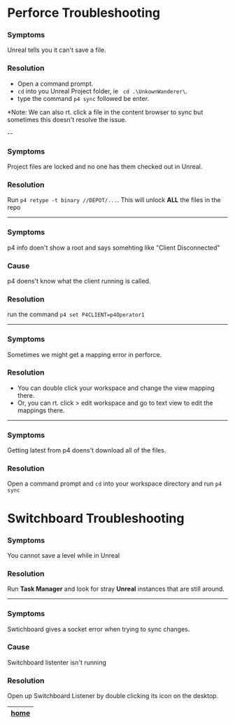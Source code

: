 # Perforce Troubleshooting

### Symptoms
Unreal tells you it can't save a file.

### Resolution
- Open a command prompt. 
- `cd` into you Unreal Project folder, ie ` cd .\UnkownWanderer\`. 
- type the command `p4 sync` followed be enter.

*Note: We can also rt. click a file in the content browser to sync but sometimes this doesn't resolve the issue. 

--

### Symptoms
Project files are locked and no one has them checked out in Unreal.

### Resolution
Run `p4 retype -t binary //DEPOT/...`.  This will unlock **ALL** the files in the repo
 
---

### Symptoms
p4 info doen't show a root and says somehting like "Client Disconnected"

### Cause
p4 doens't know what the client running is called. 

### Resolution
run the command `p4 set P4CLIENT=p4Operator1`

---

### Symptoms
Sometimes we might get a mapping error in perforce.

### Resolution
- You can double click your workspace and change the view mapping there.
- Or, you can rt. click > edit workspace and go to text view to edit the mappings there.

---

### Symptoms
Getting latest from p4 doens't download all of the files.

### Resolution
Open a command prompt and `cd` into your workspace directory and run `p4 sync`

# Switchboard Troubleshooting

### Symptoms
You cannot save a level while in Unreal 

### Resolution
Run **Task Manager** and look for stray **Unreal** instances that are still around.

---

### Symptoms
Swtichboard gives a socket error when trying to sync changes.

### Cause
Switchboard listenter isn't running

### Resolution
Open up Switchboard Listener by double clicking its icon on the desktop.




| [home](../README.md#user-content-gms2-background-tiles--sprites---table-of-contents) | 
|---|

